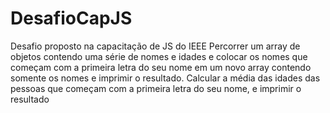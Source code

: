# DesafioCapJS
Desafio proposto na capacitação de JS do IEEE
Percorrer um array de objetos contendo uma série de nomes e idades e colocar os nomes que começam com a primeira letra do seu nome em um novo array contendo somente os nomes e imprimir o resultado. Calcular a média das idades das pessoas que começam com a primeira letra do seu nome, e imprimir o resultado
